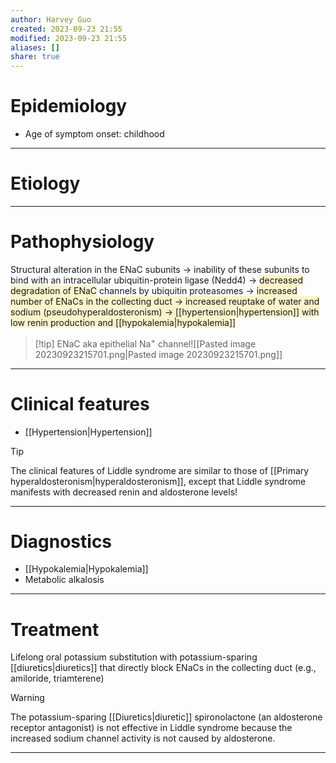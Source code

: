```yaml
---
author: Harvey Guo
created: 2023-09-23 21:55
modified: 2023-09-23 21:55
aliases: []
share: true
---
```

# Epidemiology
- Age of symptom onset: childhood

---
# Etiology


---
# Pathophysiology
Structural alteration in the ENaC subunits → inability of these subunits to bind with an intracellular ubiquitin-protein ligase (Nedd4) → <span style="background:rgba(240, 200, 0, 0.2)">decreased degradation of ENaC</span> channels by ubiquitin proteasomes → <span style="background:rgba(240, 200, 0, 0.2)">increased number of ENaCs in the collecting duct → increased reuptake of water and sodium (pseudohyperaldosteronism) → [[hypertension|hypertension]] with low renin production and [[hypokalemia|hypokalemia]]</span>
>[!tip] ENaC
> aka epithelial Na<sup>+</sup> channel![[Pasted image 20230923215701.png|Pasted image 20230923215701.png]]

---
# Clinical features
- [[Hypertension|Hypertension]]
>[!tip] 
>The clinical features of Liddle syndrome are similar to those of [[Primary hyperaldosteronism|hyperaldosteronism]], except that Liddle syndrome manifests with decreased renin and aldosterone levels!


---
# Diagnostics
- [[Hypokalemia|Hypokalemia]]
- Metabolic alkalosis

---
# Treatment
Lifelong oral potassium substitution with potassium-sparing [[diuretics|diuretics]] that directly block ENaCs in the collecting duct (e.g., amiloride, triamterene)
>[!warning] 
>The potassium-sparing [[Diuretics|diuretic]] spironolactone (an aldosterone receptor antagonist) is not effective in Liddle syndrome because the increased sodium channel activity is not caused by aldosterone.


---
